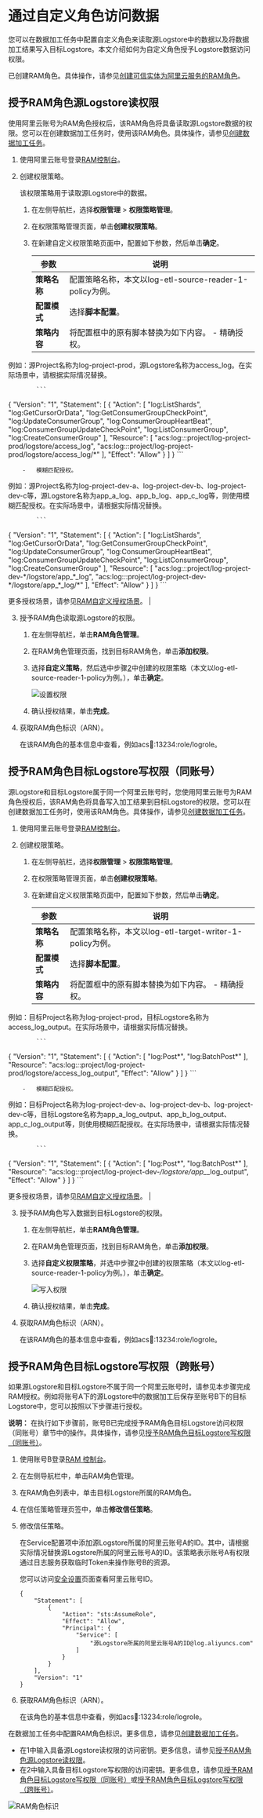 # 通过自定义角色访问数据

您可以在数据加工任务中配置自定义角色来读取源Logstore中的数据以及将数据加工结果写入目标Logstore。本文介绍如何为自定义角色授予Logstore数据访问权限。

已创建RAM角色。具体操作，请参见[创建可信实体为阿里云服务的RAM角色](/intl.zh-CN/角色管理/创建RAM角色/创建可信实体为阿里云服务的RAM角色.md)。

## 授予RAM角色源Logstore读权限

使用阿里云账号为RAM角色授权后，该RAM角色将具备读取源Logstore数据的权限。您可以在创建数据加工任务时，使用该RAM角色。具体操作，请参见[创建数据加工任务](/intl.zh-CN/数据加工/创建数据加工任务.md)。

1.  使用阿里云账号登录[RAM控制台](https://ram.console.aliyun.com/)。

2.  创建权限策略。

    该权限策略用于读取源Logstore中的数据。

    1.  在左侧导航栏，选择**权限管理** \> **权限策略管理**。

    2.  在权限策略管理页面，单击**创建权限策略**。

    3.  在新建自定义权限策略页面中，配置如下参数，然后单击**确定**。

        |参数|说明|
        |--|--|
        |**策略名称**|配置策略名称，本文以log-etl-source-reader-1-policy为例。|
        |**配置模式**|选择**脚本配置**。|
        |**策略内容**|将配置框中的原有脚本替换为如下内容。        -   精确授权。

例如：源Project名称为log-project-prod，源Logstore名称为access\_log。在实际场景中，请根据实际情况替换。

            ```
{
  "Version": "1",
  "Statement": [
    {
      "Action": [
        "log:ListShards",
        "log:GetCursorOrData",
        "log:GetConsumerGroupCheckPoint",
        "log:UpdateConsumerGroup",
        "log:ConsumerGroupHeartBeat",
        "log:ConsumerGroupUpdateCheckPoint",
        "log:ListConsumerGroup",
        "log:CreateConsumerGroup"
      ],
      "Resource": [
        "acs:log:*:*:project/log-project-prod/logstore/access\_log",
        "acs:log:*:*:project/log-project-prod/logstore/access\_log/*"
      ],
      "Effect": "Allow"
    }
  ]
}
            ```

        -   模糊匹配授权。

例如：源Project名称为log-project-dev-a、log-project-dev-b、log-project-dev-c等，源Logstore名称为app\_a\_log、app\_b\_log、app\_c\_log等，则使用模糊匹配授权。在实际场景中，请根据实际情况替换。

            ```
{
  "Version": "1",
  "Statement": [
    {
      "Action": [
        "log:ListShards",
        "log:GetCursorOrData",
        "log:GetConsumerGroupCheckPoint",
        "log:UpdateConsumerGroup",
        "log:ConsumerGroupHeartBeat",
        "log:ConsumerGroupUpdateCheckPoint",
        "log:ListConsumerGroup",
        "log:CreateConsumerGroup"
      ],
      "Resource": [
        "acs:log:*:*:project/log-project-dev-\*/logstore/app\_\*\_log",
    "acs:log:*:*:project/log-project-dev-\*/logstore/app\_\*\_log/*"
      ],
      "Effect": "Allow"
    }
  ]
}
            ```

更多授权场景，请参见[RAM自定义授权场景](/intl.zh-CN/开发指南/访问控制RAM/RAM自定义授权场景.md)。 |

3.  授予RAM角色读取源Logstore的权限。

    1.  在左侧导航栏，单击**RAM角色管理**。

    2.  在RAM角色管理页面，找到目标RAM角色，单击**添加权限**。

    3.  选择**自定义策略**，然后选中步骤[2](#step_r0m_vqb_wev)中创建的权限策略（本文以log-etl-source-reader-1-policy为例。），单击**确定**。

        ![设置权限](https://static-aliyun-doc.oss-accelerate.aliyuncs.com/assets/img/zh-CN/5027283261/p58754.png)

    4.  确认授权结果，单击**完成**。

4.  获取RAM角色标识（ARN）。

    在该RAM角色的基本信息中查看，例如acs:ram::13234:role/logrole。


## 授予RAM角色目标Logstore写权限（同账号）

源Logstore和目标Logstore属于同一个阿里云账号时，您使用阿里云账号为RAM角色授权后，该RAM角色将具备写入加工结果到目标Logstore的权限。您可以在创建数据加工任务时，使用该RAM角色。具体操作，请参见[创建数据加工任务](/intl.zh-CN/数据加工/创建数据加工任务.md)。

1.  使用阿里云账号登录[RAM控制台](https://ram.console.aliyun.com/)。

2.  创建权限策略。

    1.  在左侧导航栏，选择**权限管理** \> **权限策略管理**。

    2.  在权限策略管理页面，单击**创建权限策略**。

    3.  在新建自定义权限策略页面中，配置如下参数，然后单击**确定**。

        |参数|说明|
        |--|--|
        |**策略名称**|配置策略名称，本文以log-etl-target-writer-1-policy为例。|
        |**配置模式**|选择**脚本配置**。|
        |**策略内容**|将配置框中的原有脚本替换为如下内容。        -   精确授权。

例如：目标Project名称为log-project-prod，目标Logstore名称为access\_log\_output。在实际场景中，请根据实际情况替换。

            ```
{
  "Version": "1",
  "Statement": [
    {
      "Action": [
        "log:Post*",
        "log:BatchPost*"
      ],
       "Resource": "acs:log:*:*:project/log-project-prod/logstore/access_log_output",
      "Effect": "Allow"
    }
  ]
}
            ```

        -   模糊匹配授权。

例如：目标Project名称为log-project-dev-a、log-project-dev-b、log-project-dev-c等，目标Logstore名称为app\_a\_log\_output、app\_b\_log\_output、app\_c\_log\_output等，则使用模糊匹配授权。在实际场景中，请根据实际情况替换。

            ```
{
  "Version": "1",
  "Statement": [
    {
      "Action": [
        "log:Post*",
        "log:BatchPost*"
      ],
       "Resource": "acs:log:*:*:project/log-project-dev-*/logstore/app_*_log_output",
      "Effect": "Allow"
    }
  ]
}
            ```

更多授权场景，请参见[RAM自定义授权场景](/intl.zh-CN/开发指南/访问控制RAM/RAM自定义授权场景.md)。 |

3.  授予RAM角色写入数据到目标Logstore的权限。

    1.  在左侧导航栏，单击**RAM角色管理**。

    2.  在RAM角色管理页面，找到目标RAM角色，单击**添加权限**。

    3.  选择**自定义权限策略**，并选中步骤[2](#step_r0m_vqb_wev)中创建的权限策略（本文以log-etl-source-reader-1-policy为例。），单击**确定**。

        ![写入权限](https://static-aliyun-doc.oss-accelerate.aliyuncs.com/assets/img/zh-CN/5027283261/p107689.png)

    4.  确认授权结果，单击**完成**。

4.  获取RAM角色标识（ARN）。

    在该RAM角色的基本信息中查看，例如acs:ram::13234:role/logrole。


## 授予RAM角色目标Logstore写权限（跨账号）

如果源Logstore和目标Logstore不属于同一个阿里云账号时，请参见本步骤完成RAM授权。例如将账号A下的源Logstore中的数据加工后保存至账号B下的目标Logstore中，您可以按照以下步骤进行授权。

**说明：** 在执行如下步骤前，账号B已完成授予RAM角色目标Logstore访问权限（同账号）章节中的操作。具体操作，请参见[授予RAM角色目标Logstore写权限（同账号）](#section_v6z_5m4_cyt)。

1.  使用账号B登录[RAM 控制台](https://ram.console.aliyun.com/)。

2.  在左侧导航栏中，单击RAM角色管理。

3.  在RAM角色列表中，单击目标Logstore所属的RAM角色。

4.  在信任策略管理页签中，单击**修改信任策略**。

5.  修改信任策略。

    在Service配置项中添加源Logstore所属的阿里云账号A的ID。其中，请根据实际情况替换源Logstore所属的阿里云账号A的ID。该策略表示账号A有权限通过日志服务获取临时Token来操作账号B的资源。

    您可以访问[安全设置](https://account-intl.console.aliyun.com/#/secure)页面查看阿里云账号ID。

    ```
    {
        "Statement": [
            {
                "Action": "sts:AssumeRole",
                "Effect": "Allow",
                "Principal": {
                    "Service": [
                        "源Logstore所属的阿里云账号A的ID@log.aliyuncs.com"
                    ]
                }
            }
        ],
        "Version": "1"
    }
    ```

6.  获取RAM角色标识（ARN）。

    在该角色的基本信息中查看，例如acs:ram::13234:role/logrole。


在数据加工任务中配置RAM角色标识。更多信息，请参见[创建数据加工任务](/intl.zh-CN/数据加工/创建数据加工任务.md)。

-   在1中输入具备源Logstore读权限的访问密钥。更多信息，请参见[授予RAM角色源Logstore读权限](#section_wms_rsm_fgd)。
-   在2中输入具备目标Logstore写权限的访问密钥。更多信息，请参见[授予RAM角色目标Logstore写权限（同账号）](#section_v6z_5m4_cyt)或[授予RAM角色目标Logstore写权限（跨账号）](#section_5y6_5dk_etx)。

![RAM角色标识](https://static-aliyun-doc.oss-accelerate.aliyuncs.com/assets/img/zh-CN/8270334261/p285903.png)

